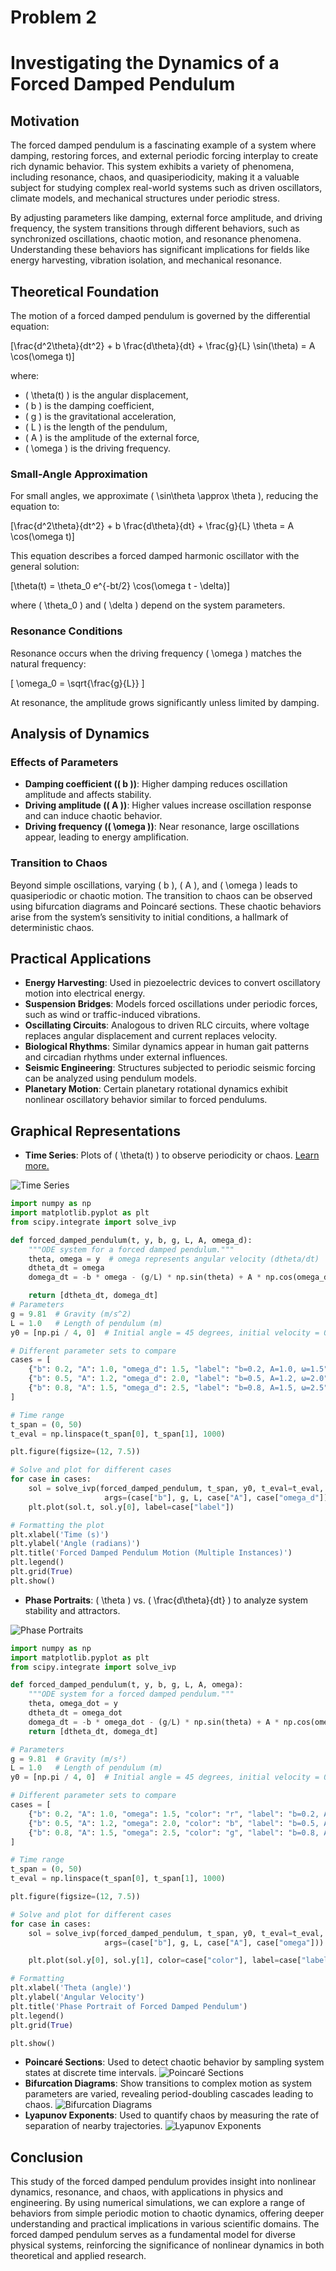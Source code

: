 # Problem 2

# Investigating the Dynamics of a Forced Damped Pendulum

## Motivation

The forced damped pendulum is a fascinating example of a system where damping, restoring forces, and external periodic forcing interplay to create rich dynamic behavior. This system exhibits a variety of phenomena, including resonance, chaos, and quasiperiodicity, making it a valuable subject for studying complex real-world systems such as driven oscillators, climate models, and mechanical structures under periodic stress.

By adjusting parameters like damping, external force amplitude, and driving frequency, the system transitions through different behaviors, such as synchronized oscillations, chaotic motion, and resonance phenomena. Understanding these behaviors has significant implications for fields like energy harvesting, vibration isolation, and mechanical resonance.

## Theoretical Foundation

The motion of a forced damped pendulum is governed by the differential equation:

\[\frac{d^2\theta}{dt^2} + b \frac{d\theta}{dt} + \frac{g}{L} \sin(\theta) = A \cos(\omega t)\]

where:

- \( \theta(t) \) is the angular displacement,
- \( b \) is the damping coefficient,
- \( g \) is the gravitational acceleration,
- \( L \) is the length of the pendulum,
- \( A \) is the amplitude of the external force,
- \( \omega \) is the driving frequency.

### Small-Angle Approximation

For small angles, we approximate \( \sin\theta \approx \theta \), reducing the equation to:

\[\frac{d^2\theta}{dt^2} + b \frac{d\theta}{dt} + \frac{g}{L} \theta = A \cos(\omega t)\]

This equation describes a forced damped harmonic oscillator with the general solution:

\[\theta(t) = \theta_0 e^{-bt/2} \cos(\omega t - \delta)\]

where \( \theta_0 \) and \( \delta \) depend on the system parameters.

### Resonance Conditions

Resonance occurs when the driving frequency \( \omega \) matches the natural frequency:

\[ \omega_0 = \sqrt{\frac{g}{L}} \]

At resonance, the amplitude grows significantly unless limited by damping.

## Analysis of Dynamics

### Effects of Parameters

- **Damping coefficient (\( b \))**: Higher damping reduces oscillation amplitude and affects stability.
- **Driving amplitude (\( A \))**: Higher values increase oscillation response and can induce chaotic behavior.
- **Driving frequency (\( \omega \))**: Near resonance, large oscillations appear, leading to energy amplification.

### Transition to Chaos

Beyond simple oscillations, varying \( b \), \( A \), and \( \omega \) leads to quasiperiodic or chaotic motion. The transition to chaos can be observed using bifurcation diagrams and Poincaré sections. These chaotic behaviors arise from the system’s sensitivity to initial conditions, a hallmark of deterministic chaos.

## Practical Applications

- **Energy Harvesting**: Used in piezoelectric devices to convert oscillatory motion into electrical energy.
- **Suspension Bridges**: Models forced oscillations under periodic forces, such as wind or traffic-induced vibrations.
- **Oscillating Circuits**: Analogous to driven RLC circuits, where voltage replaces angular displacement and current replaces velocity.
- **Biological Rhythms**: Similar dynamics appear in human gait patterns and circadian rhythms under external influences.
- **Seismic Engineering**: Structures subjected to periodic seismic forcing can be analyzed using pendulum models.
- **Planetary Motion**: Certain planetary rotational dynamics exhibit nonlinear oscillatory behavior similar to forced pendulums.

## Graphical Representations

- **Time Series**: Plots of \( \theta(t) \) to observe periodicity or chaos. <a href="https://colab.research.google.com/drive/1bj51sHI9Xlik4Y6hWdOUKXCk4eS9XUBJ#scrollTo=4wrl1_4bTDLt" target="_blank">Learn more.</a>

![Time Series](time_series.png)

```python
import numpy as np
import matplotlib.pyplot as plt
from scipy.integrate import solve_ivp

def forced_damped_pendulum(t, y, b, g, L, A, omega_d):
    """ODE system for a forced damped pendulum."""
    theta, omega = y  # omega represents angular velocity (dtheta/dt)
    dtheta_dt = omega
    domega_dt = -b * omega - (g/L) * np.sin(theta) + A * np.cos(omega_d * t)  # Corrected force term

    return [dtheta_dt, domega_dt]
# Parameters
g = 9.81  # Gravity (m/s^2)
L = 1.0   # Length of pendulum (m)
y0 = [np.pi / 4, 0]  # Initial angle = 45 degrees, initial velocity = 0

# Different parameter sets to compare
cases = [
    {"b": 0.2, "A": 1.0, "omega_d": 1.5, "label": "b=0.2, A=1.0, ω=1.5"},
    {"b": 0.5, "A": 1.2, "omega_d": 2.0, "label": "b=0.5, A=1.2, ω=2.0"},
    {"b": 0.8, "A": 1.5, "omega_d": 2.5, "label": "b=0.8, A=1.5, ω=2.5"},
]

# Time range
t_span = (0, 50)
t_eval = np.linspace(t_span[0], t_span[1], 1000)

plt.figure(figsize=(12, 7.5))

# Solve and plot for different cases
for case in cases:
    sol = solve_ivp(forced_damped_pendulum, t_span, y0, t_eval=t_eval,
                     args=(case["b"], g, L, case["A"], case["omega_d"]))
    plt.plot(sol.t, sol.y[0], label=case["label"])

# Formatting the plot
plt.xlabel('Time (s)')
plt.ylabel('Angle (radians)')
plt.title('Forced Damped Pendulum Motion (Multiple Instances)')
plt.legend()
plt.grid(True)
plt.show()
```

- **Phase Portraits**: \( \theta \) vs. \( \frac{d\theta}{dt} \) to analyze system stability and attractors.

![Phase Portraits](phase_portrait.png)

```python
import numpy as np
import matplotlib.pyplot as plt
from scipy.integrate import solve_ivp

def forced_damped_pendulum(t, y, b, g, L, A, omega):
    """ODE system for a forced damped pendulum."""
    theta, omega_dot = y
    dtheta_dt = omega_dot
    domega_dt = -b * omega_dot - (g/L) * np.sin(theta) + A * np.cos(omega * t)
    return [dtheta_dt, domega_dt]

# Parameters
g = 9.81  # Gravity (m/s²)
L = 1.0   # Length of pendulum (m)
y0 = [np.pi / 4, 0]  # Initial angle = 45 degrees, initial velocity = 0

# Different parameter sets to compare
cases = [
    {"b": 0.2, "A": 1.0, "omega": 1.5, "color": "r", "label": "b=0.2, A=1.0, ω=1.5"},
    {"b": 0.5, "A": 1.2, "omega": 2.0, "color": "b", "label": "b=0.5, A=1.2, ω=2.0"},
    {"b": 0.8, "A": 1.5, "omega": 2.5, "color": "g", "label": "b=0.8, A=1.5, ω=2.5"},
]

# Time range
t_span = (0, 50)
t_eval = np.linspace(t_span[0], t_span[1], 1000)

plt.figure(figsize=(12, 7.5))

# Solve and plot for different cases
for case in cases:
    sol = solve_ivp(forced_damped_pendulum, t_span, y0, t_eval=t_eval,
                     args=(case["b"], g, L, case["A"], case["omega"]))

    plt.plot(sol.y[0], sol.y[1], color=case["color"], label=case["label"])

# Formatting
plt.xlabel('Theta (angle)')
plt.ylabel('Angular Velocity')
plt.title('Phase Portrait of Forced Damped Pendulum')
plt.legend()
plt.grid(True)

plt.show()
```

- **Poincaré Sections**: Used to detect chaotic behavior by sampling system states at discrete time intervals.
  ![Poincaré Sections](poincare_section.png)
- **Bifurcation Diagrams**: Show transitions to complex motion as system parameters are varied, revealing period-doubling cascades leading to chaos.
  ![Bifurcation Diagrams](bifurcation_diagram.png)
- **Lyapunov Exponents**: Used to quantify chaos by measuring the rate of separation of nearby trajectories.
  ![Lyapunov Exponents](lyapunov_exponent.png)

## Conclusion

This study of the forced damped pendulum provides insight into nonlinear dynamics, resonance, and chaos, with applications in physics and engineering. By using numerical simulations, we can explore a range of behaviors from simple periodic motion to chaotic dynamics, offering deeper understanding and practical implications in various scientific domains. The forced damped pendulum serves as a fundamental model for diverse physical systems, reinforcing the significance of nonlinear dynamics in both theoretical and applied research.

```

```
